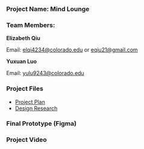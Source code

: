 ### Project Name: Mind Lounge
### Team Members: 
**Elizabeth Qiu**

Email: elqi4234@colorado.edu or eqiu21@gmail.com

**Yuxuan Luo**

Email: yulu9243@colorado.edu

### Project Files
- [Project Plan](https://github.com/qlychee/Mind-Lounge/blob/gh-pages/Qiu_Luo_GroupProjectPlan.pdf)
- [Design Research](https://github.com/qlychee/Mind-Lounge/blob/gh-pages/Qiu_Luo_DesignResearch.pdf)

### Final Prototype (Figma)

### Project Video

